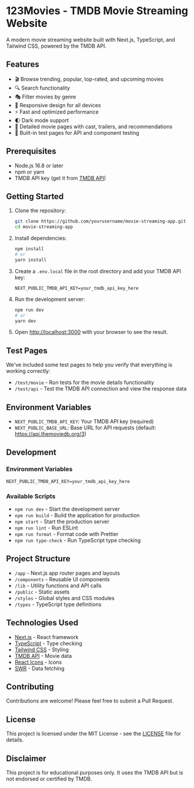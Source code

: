 # 123Movies - TMDB Movie Streaming Website

A modern movie streaming website built with Next.js, TypeScript, and Tailwind CSS, powered by the TMDB API.

## Features

- 🎬 Browse trending, popular, top-rated, and upcoming movies
- 🔍 Search functionality
- 🎭 Filter movies by genre
- 📱 Responsive design for all devices
- ⚡ Fast and optimized performance
- 🌓 Dark mode support
- 🎥 Detailed movie pages with cast, trailers, and recommendations
- 🧪 Built-in test pages for API and component testing

## Prerequisites

- Node.js 16.8 or later
- npm or yarn
- TMDB API key (get it from [TMDB API](https://www.themoviedb.org/settings/api))

## Getting Started

1. Clone the repository:
   ```bash
   git clone https://github.com/yourusername/movie-streaming-app.git
   cd movie-streaming-app
   ```

2. Install dependencies:
   ```bash
   npm install
   # or
   yarn install
   ```

3. Create a `.env.local` file in the root directory and add your TMDB API key:
   ```env
   NEXT_PUBLIC_TMDB_API_KEY=your_tmdb_api_key_here
   ```

4. Run the development server:
   ```bash
   npm run dev
   # or
   yarn dev
   ```

5. Open [http://localhost:3000](http://localhost:3000) with your browser to see the result.

## Test Pages

We've included some test pages to help you verify that everything is working correctly:

- `/test/movie` - Run tests for the movie details functionality
- `/test/api` - Test the TMDB API connection and view the response data

## Environment Variables

- `NEXT_PUBLIC_TMDB_API_KEY`: Your TMDB API key (required)
- `NEXT_PUBLIC_BASE_URL`: Base URL for API requests (default: https://api.themoviedb.org/3)

## Development

### Environment Variables

```
NEXT_PUBLIC_TMDB_API_KEY=your_tmdb_api_key_here
```

### Available Scripts

- `npm run dev` - Start the development server
- `npm run build` - Build the application for production
- `npm start` - Start the production server
- `npm run lint` - Run ESLint
- `npm run format` - Format code with Prettier
- `npm run type-check` - Run TypeScript type checking

## Project Structure

- `/app` - Next.js app router pages and layouts
- `/components` - Reusable UI components
- `/lib` - Utility functions and API calls
- `/public` - Static assets
- `/styles` - Global styles and CSS modules
- `/types` - TypeScript type definitions

## Technologies Used

- [Next.js](https://nextjs.org/) - React framework
- [TypeScript](https://www.typescriptlang.org/) - Type checking
- [Tailwind CSS](https://tailwindcss.com/) - Styling
- [TMDB API](https://www.themoviedb.org/documentation/api) - Movie data
- [React Icons](https://react-icons.github.io/react-icons/) - Icons
- [SWR](https://swr.vercel.app/) - Data fetching

## Contributing

Contributions are welcome! Please feel free to submit a Pull Request.

## License

This project is licensed under the MIT License - see the [LICENSE](LICENSE) file for details.

## Disclaimer

This project is for educational purposes only. It uses the TMDB API but is not endorsed or certified by TMDB.
